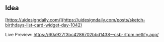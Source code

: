 ## Idea

[https://uidesigndaily.com/](https://uidesigndaily.com/posts/sketch-birthdays-list-card-widget-day-1042)


Live Preview: 
https://60a927f3bc4286702bbd1438--csb-rltpm.netlify.app/
